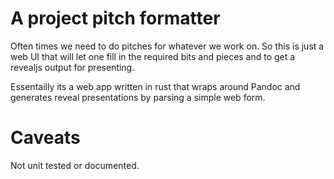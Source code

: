 # A project pitch formatter

Often times we need to do pitches for whatever we work on.
So this is just a web UI that will let one fill in the required bits and pieces
and to get a revealjs output for presenting.

Essentailly its a web app written in rust that wraps around Pandoc and generates reveal presentations 
by parsing a simple web form.

# Caveats
Not unit tested or documented. 
